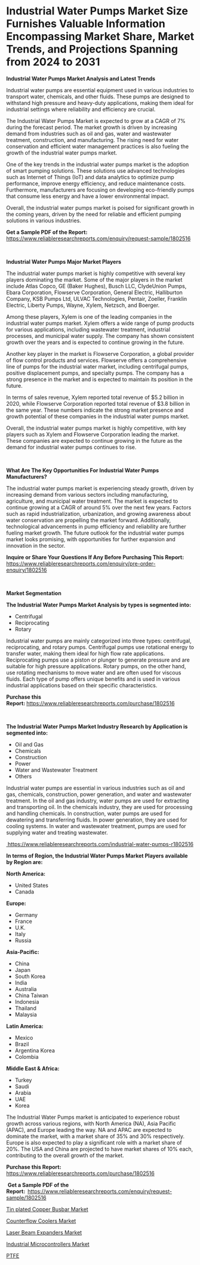 <p><h1>Industrial Water Pumps Market Size Furnishes Valuable Information Encompassing Market Share, Market Trends, and Projections Spanning from 2024 to 2031</h1></p><p><strong>Industrial Water Pumps Market Analysis and Latest Trends</strong></p>
<p><p>Industrial water pumps are essential equipment used in various industries to transport water, chemicals, and other fluids. These pumps are designed to withstand high pressure and heavy-duty applications, making them ideal for industrial settings where reliability and efficiency are crucial.</p><p>The Industrial Water Pumps Market is expected to grow at a CAGR of 7% during the forecast period. The market growth is driven by increasing demand from industries such as oil and gas, water and wastewater treatment, construction, and manufacturing. The rising need for water conservation and efficient water management practices is also fueling the growth of the industrial water pumps market.</p><p>One of the key trends in the industrial water pumps market is the adoption of smart pumping solutions. These solutions use advanced technologies such as Internet of Things (IoT) and data analytics to optimize pump performance, improve energy efficiency, and reduce maintenance costs. Furthermore, manufacturers are focusing on developing eco-friendly pumps that consume less energy and have a lower environmental impact.</p><p>Overall, the industrial water pumps market is poised for significant growth in the coming years, driven by the need for reliable and efficient pumping solutions in various industries.</p></p>
<p><strong>Get a Sample PDF of the Report:&nbsp;</strong> <a href="https://www.reliableresearchreports.com/enquiry/request-sample/1802516">https://www.reliableresearchreports.com/enquiry/request-sample/1802516</a></p>
<p>&nbsp;</p>
<p><strong>Industrial Water Pumps Major Market Players</strong></p>
<p><p>The industrial water pumps market is highly competitive with several key players dominating the market. Some of the major players in the market include Atlas Copco, GE (Baker Hughes), Busch LLC, ClydeUnion Pumps, Ebara Corporation, Flowserve Corporation, General Electric, Halliburton Company, KSB Pumps Ltd, ULVAC Technologies, Pentair, Zoeller, Franklin Electric, Liberty Pumps, Wayne, Xylem, Netzsch, and Boerger.</p><p>Among these players, Xylem is one of the leading companies in the industrial water pumps market. Xylem offers a wide range of pump products for various applications, including wastewater treatment, industrial processes, and municipal water supply. The company has shown consistent growth over the years and is expected to continue growing in the future.</p><p>Another key player in the market is Flowserve Corporation, a global provider of flow control products and services. Flowserve offers a comprehensive line of pumps for the industrial water market, including centrifugal pumps, positive displacement pumps, and specialty pumps. The company has a strong presence in the market and is expected to maintain its position in the future.</p><p>In terms of sales revenue, Xylem reported total revenue of $5.2 billion in 2020, while Flowserve Corporation reported total revenue of $3.8 billion in the same year. These numbers indicate the strong market presence and growth potential of these companies in the industrial water pumps market.</p><p>Overall, the industrial water pumps market is highly competitive, with key players such as Xylem and Flowserve Corporation leading the market. These companies are expected to continue growing in the future as the demand for industrial water pumps continues to rise.</p></p>
<p>&nbsp;</p>
<p><strong>What Are The Key Opportunities For Industrial Water Pumps Manufacturers?</strong></p>
<p><p>The industrial water pumps market is experiencing steady growth, driven by increasing demand from various sectors including manufacturing, agriculture, and municipal water treatment. The market is expected to continue growing at a CAGR of around 5% over the next few years. Factors such as rapid industrialization, urbanization, and growing awareness about water conservation are propelling the market forward. Additionally, technological advancements in pump efficiency and reliability are further fueling market growth. The future outlook for the industrial water pumps market looks promising, with opportunities for further expansion and innovation in the sector.</p></p>
<p><strong>Inquire or Share Your Questions If Any Before Purchasing This Report:</strong> <a href="https://www.reliableresearchreports.com/enquiry/pre-order-enquiry/1802516">https://www.reliableresearchreports.com/enquiry/pre-order-enquiry/1802516</a></p>
<p>&nbsp;</p>
<p><strong>Market Segmentation</strong></p>
<p><strong>The Industrial Water Pumps Market Analysis by types is segmented into:</strong></p>
<p><ul><li>Centrifugal</li><li>Reciprocating</li><li>Rotary</li></ul></p>
<p><p>Industrial water pumps are mainly categorized into three types: centrifugal, reciprocating, and rotary pumps. Centrifugal pumps use rotational energy to transfer water, making them ideal for high flow rate applications. Reciprocating pumps use a piston or plunger to generate pressure and are suitable for high pressure applications. Rotary pumps, on the other hand, use rotating mechanisms to move water and are often used for viscous fluids. Each type of pump offers unique benefits and is used in various industrial applications based on their specific characteristics.</p></p>
<p><strong>Purchase this Report:&nbsp;</strong><a href="https://www.reliableresearchreports.com/purchase/1802516">https://www.reliableresearchreports.com/purchase/1802516</a></p>
<p>&nbsp;</p>
<p><strong>The Industrial Water Pumps Market Industry Research by Application is segmented into:</strong></p>
<p><ul><li>Oil and Gas</li><li>Chemicals</li><li>Construction</li><li>Power</li><li>Water and Wastewater Treatment</li><li>Others</li></ul></p>
<p><p>Industrial water pumps are essential in various industries such as oil and gas, chemicals, construction, power generation, and water and wastewater treatment. In the oil and gas industry, water pumps are used for extracting and transporting oil. In the chemicals industry, they are used for processing and handling chemicals. In construction, water pumps are used for dewatering and transferring fluids. In power generation, they are used for cooling systems. In water and wastewater treatment, pumps are used for supplying water and treating wastewater.</p></p>
<p><a href="https://www.reliableresearchreports.com/industrial-water-pumps-r1802516">&nbsp;https://www.reliableresearchreports.com/industrial-water-pumps-r1802516</a></p>
<p><strong>In terms of Region, the Industrial Water Pumps Market Players available by Region are:</strong></p>
<p>
    <p> <strong> North America: </strong>
        <ul>
            <li>United States</li>
            <li>Canada</li>
        </ul>
        </p> 
    <p> <strong> Europe: </strong>
        <ul>
            <li>Germany</li>
            <li>France</li>
            <li>U.K.</li>
            <li>Italy</li>
            <li>Russia</li>
        </ul>
        </p> 
    <p> <strong> Asia-Pacific: </strong>
        <ul>
            <li>China</li>
            <li>Japan</li>
            <li>South Korea</li>
            <li>India</li>
            <li>Australia</li>
            <li>China Taiwan</li>
            <li>Indonesia</li>
            <li>Thailand</li>
            <li>Malaysia</li>
        </ul>
        </p> 
    <p> <strong> Latin America: </strong>
        <ul>
            <li>Mexico</li>
            <li>Brazil</li>
            <li>Argentina Korea</li>
            <li>Colombia</li>
        </ul>
        </p> 
    <p> <strong> Middle East & Africa: </strong>
        <ul>
            <li>Turkey</li>
            <li>Saudi</li>
            <li>Arabia</li>
            <li>UAE</li>
            <li>Korea</li>
        </ul>
    </p>
    </p>
<p><p>The Industrial Water Pumps market is anticipated to experience robust growth across various regions, with North America (NA), Asia Pacific (APAC), and Europe leading the way. NA and APAC are expected to dominate the market, with a market share of 35% and 30% respectively. Europe is also expected to play a significant role with a market share of 20%. The USA and China are projected to have market shares of 10% each, contributing to the overall growth of the market.</p></p>
<p><strong>Purchase this Report: </strong><a href="https://www.reliableresearchreports.com/purchase/1802516">https://www.reliableresearchreports.com/purchase/1802516</a></p>
<p>&nbsp;<strong>Get a Sample PDF of the Report:&nbsp;&nbsp;</strong><a href="https://www.reliableresearchreports.com/enquiry/request-sample/1802516">https://www.reliableresearchreports.com/enquiry/request-sample/1802516</a></p>
<p><strong></strong></p>
<p><p><a href="https://www.linkedin.com/pulse/tin-plated-copper-busbar-market-share-size-trends-industry-6asef?trackingId=wAdYjzS%2FhoaH%2FjoEZ3yzQQ%3D%3D">Tin plated Copper Busbar Market</a></p><p><a href="https://github.com/nicoletavirag/Market-Research-Report-List-4/blob/main/counterflow-coolers-market.md">Counterflow Coolers Market</a></p><p><a href="https://github.com/redneck06/Market-Research-Report-List-4/blob/main/laser-beam-expanders-market.md">Laser Beam Expanders Market</a></p><p><a href="https://www.linkedin.com/pulse/global-industrial-microcontrollers-market-size-expected-reach-o1otf?trackingId=PeNCYj%2BbB0BxKKEPhHwmqg%3D%3D">Industrial Microcontrollers Market</a></p><p><a href="https://github.com/mdmazharulnwr786/Market-Research-Report-List-1/blob/main/9346941168135.md">PTFE</a></p></p>
